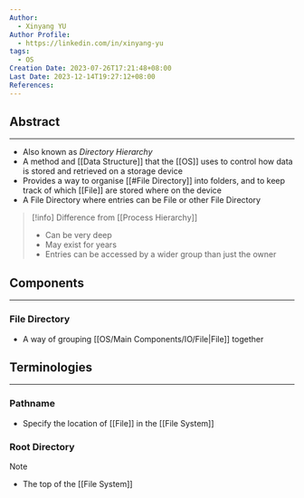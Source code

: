 ```yaml
---
Author:
  - Xinyang YU
Author Profile:
  - https://linkedin.com/in/xinyang-yu
tags:
  - OS
Creation Date: 2023-07-26T17:21:48+08:00
Last Date: 2023-12-14T19:27:12+08:00
References: 
---
```

## Abstract
---
- Also known as *Directory Hierarchy*
- A method and [[Data Structure]] that the [[OS]] uses to control how data is stored and retrieved on a storage device 
- Provides a way to organise [[#File Directory]] into folders, and to keep track of which [[File]] are stored where on the device
- A File Directory where entries can be File or other File Directory
>[!info] Difference from [[Process Hierarchy]]
>- Can be very deep
>- May exist for years
>- Entries can be accessed by a wider group than just the owner


## Components
---
### File Directory
- A way of grouping [[OS/Main Components/IO/File|File]] together


## Terminologies 
---
### Pathname
- Specify the location of [[File]] in the [[File System]]
### Root Directory
>[!note]
>- The top of the [[File System]]
